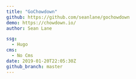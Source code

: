 ```yaml
---
title: "GoChowdown"
github: https://github.com/seanlane/gochowdown
demo: https://chowdown.io/
author: Sean Lane

ssg:
  - Hugo
cms:
  - No Cms
date: 2019-01-20T22:05:30Z
github_branch: master
---
```

